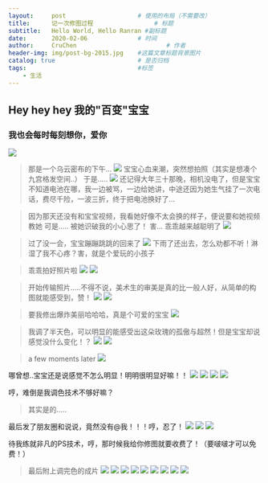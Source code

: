 ```yaml
---
layout:     post   				    # 使用的布局（不需要改）
title:      记一次修图过程 				# 标题 
subtitle:   Hello World, Hello Ranran #副标题
date:       2020-02-06 				# 时间
author:     CruChen 						# 作者
header-img: img/post-bg-2015.jpg 	#这篇文章标题背景图片
catalog: true 						# 是否归档
tags:								#标签
    - 生活
---
```


## Hey hey hey 我的"百变"宝宝

### 我也会每时每刻想你，爱你
![](http://i1.fuimg.com/709473/7cee6731f775a87a.jpg)

>那是一个乌云密布的下午...
![](http://i1.fuimg.com/709473/732ad437159073f9.jpg)
宝宝心血来潮，突然想拍照（其实是想凑个九宫格发空间..） 
> 于是.....
![](http://i1.fuimg.com/709473/88bab11c8d987d56.jpg)
还记得大年三十那晚，相机没电了，但是宝宝不知道电池在哪，我一边被骂，一边给她讲，中途还因为她生气挂了一次电话，费尽千险，一波三折，终于把电池换好了...

>因为那天还没有和宝宝视频，我看她好像不太会换的样子，便说要和她视频教她
可是.....
被她识破我的小心思了！ 害... 乖乖越来越聪明了
![](http://i1.fuimg.com/709473/f021b4570a9900a6.jpg)

>过了没一会，宝宝蹦蹦跳跳的回来了
![](http://i1.fuimg.com/709473/46b06eae9e0e646e.jpg)
下雨了还出去，怎么劝都不听！淋湿了我不心疼？害，就是个爱玩的小孩子

>乖乖拍好照片啦 
![](http://i1.fuimg.com/709473/a5da5c51e49f5048.jpg)
![](http://i1.fuimg.com/709473/d2f3ed65421d5ef6.jpg)

>开始传输照片.....不得不说，美术生的审美是真的比一般人好，从简单的构图就能感受到，赞！
![](http://i1.fuimg.com/709473/0a7253cf64f81de5.jpg)
![](http://i1.fuimg.com/709473/ec771c859b9bd108.jpg)

>要我修出爆炸美丽哈哈哈，真是个可爱的宝宝
![](http://i1.fuimg.com/709473/8ea2d55110243ef9.jpg)

>我调了半天色，可以明显的能感受出这朵玫瑰的孤傲与超然！但是宝宝却说感觉没什么变化！？
![](http://i2.tiimg.com/709473/4f5e6add7e820315.jpg)
![](http://i2.tiimg.com/709473/e906d7e25cfe267c.jpg)

> a few moments later
![](http://i1.fuimg.com/709473/b1936de95a840fac.jpg)

哪曾想..宝宝还是说感觉不怎么明显！明明很明显好嘛！！
![](http://i2.tiimg.com/709473/a334317a909636b9.png)
![](http://i2.tiimg.com/709473/e7386a58b82807fb.png)
![](http://i2.tiimg.com/709473/baf0dd3822d31ebd.png)
![](http://i2.tiimg.com/709473/da5d342d1f43b5e1.png)

哼，难倒是我调色技术不够好嘛？
>其实是的.....

最后发了朋友圈和说说，竟然没有@我！！！哼，忍了！
![](http://i1.fuimg.com/709473/d8c85993544c4f52.jpg)
![](http://i1.fuimg.com/709473/d14d0cc83b025e00.jpg)
![](http://i1.fuimg.com/709473/640955216b907705.jpg)

待我练就非凡的PS技术，哼，那时候我给你修图就要收费了！（要啵啵才可以免费！）

>最后附上调完色的成片
![](http://i1.fuimg.com/709473/7530a336ac937491.jpg)
![](http://i1.fuimg.com/709473/50dff19c1e7abe5a.jpg)
![](http://i1.fuimg.com/709473/f903189d989d69de.jpg)
![](http://i1.fuimg.com/709473/7d700ddf957a6bb7.jpg)
![](http://i1.fuimg.com/709473/ffe740803754a301.jpg)
![](http://i1.fuimg.com/709473/49b553b703de0c24.jpg)
![](http://i1.fuimg.com/709473/ff912d51576ab542.jpg)
![](http://i2.tiimg.com/709473/4f5e6add7e820315.jpg)
![](http://i2.tiimg.com/709473/e906d7e25cfe267c.jpg)
